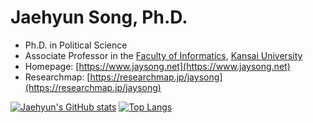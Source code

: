 # Jaehyun Song, Ph.D.

* Ph.D. in Political Science
* Associate Professor in the [Faculty of Informatics](https://www.kansai-u.ac.jp/Fc_inf/index.html), [Kansai University](https://www.kansai-u.ac.jp/)
* Homepage: [https://www.jaysong.net](https://www.jaysong.net)
* Researchmap: [https://researchmap.jp/jaysong](https://researchmap.jp/jaysong)

[![Jaehyun's GitHub stats](https://github-readme-stats.vercel.app/api?username=eitsupi)](https://github.com/anuraghazra/github-readme-stats)
[![Top Langs](https://github-readme-stats.vercel.app/api/top-langs/?username=eitsupi)](https://github.com/anuraghazra/github-readme-stats)
